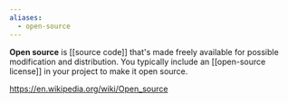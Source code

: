 ```yaml
---
aliases:
  - open-source
---
```

**Open source** is [[source code]] that's made freely available for possible modification and distribution.
You typically include an [[open-source license]] in your project to make it open source.

https://en.wikipedia.org/wiki/Open_source